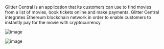 Glitter Central is an application that its customers can use to find movies from a list of movies, book tickets online and make payments. Glitter Central integrates Ethereum blockchain network in order to enable customers to instantly pay for the movie with cryptocurrency

![image](https://user-images.githubusercontent.com/35645038/201560054-ba51bbcc-25b7-424d-9af5-9b34999d2196.png)

![image](https://user-images.githubusercontent.com/35645038/201561994-1c17eb40-8ddb-410f-9116-2bd5cea41be1.png)

